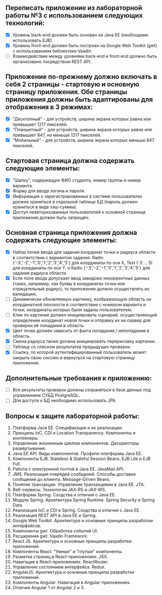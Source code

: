 ## Переписать приложение из лабораторной работы №3 с использованием следующих технологий:
- [x] Уровень back-end должен быть основан на Java EE (необходимо использовать EJB).
- [x] Уровень front-end должен быть построен на Google Web Toolkit (gwt) с использованием библиотеки Vaadin
- [ ] Взаимодействие между уровнями back-end и front-end должно быть организовано посредством REST API.
## Приложение по-прежнему должно включать в себя 2 страницы - стартовую и основную страницу приложения. Обе страницы приложения должны быть адаптированы для отображения в 3 режимах:
- [x] "Десктопный" - для устройств, ширина экрана которых равна или превышает 1217 пикселей.
- [x] "Планшетный" - для устройств, ширина экрана которых равна или превышает 847, но меньше 1217 пикселей.
- [x] "Мобильный" - для устройств, ширина экрана которых меньше 847 пикселей.
## Стартовая страница должна содержать следующие элементы:
- [x] "Шапку", содержащую ФИО студента, номер группы и номер варианта.
- [x] Форму для ввода логина и пароля. 
- [x] Информация о зарегистрированных в системе пользователях должна храниться в отдельной таблице БД (пароль должен храниться в виде хэш-суммы). 
- [x] Доступ неавторизованных пользователей к основной странице приложения должен быть запрещён.
## Основная страница приложения должна содержать следующие элементы:
- [x] Набор полей ввода для задания координат точки и радиуса области в соответствии с вариантом задания: Radio {'-3','-2','-1','0','1','2','3','4','5'} для координаты по оси X, Text (-3 ... 5) для координаты по оси Y, и Radio {'-3','-2','-1','0','1','2','3','4','5'} для задания радиуса области. 
- [x] Если поле ввода допускает ввод заведомо некорректных данных (таких, например, как буквы в координатах точки или отрицательный радиус), то приложение должно осуществлять их валидацию.
- [ ] Динамически обновляемую картинку, изображающую область на координатной плоскости в соответствии с номером варианта и точки, координаты которых были заданы пользователем. 
- [ ] Клик по картинке должен инициировать сценарий, осуществляющий определение координат новой точки и отправку их на сервер для проверки её попадания в область. 
- [x] Цвет точек должен зависить от факта попадания / непопадания в область. 
- [x] Смена радиуса также должна инициировать перерисовку картинки.
- [ ] Таблицу со списком результатов предыдущих проверок.
- [x] Ссылку, по которой аутентифицированный пользователь может закрыть свою сессию и вернуться на стартовую страницу приложения.
## Дополнительные требования к приложению:
- [ ] Все результаты проверки должны сохраняться в базе данных под управлением СУБД PostgreSQL.
- [ ] Для доступа к БД необходимо использовать JPA.
## Вопросы к защите лабораторной работы:
1. Платформа Java EE. Спецификации и их реализации.
1. Принципы IoC, CDI и Location Transpanency. Компоненты и контейнеры.
1. Управление жизненным циклом компонентов. Дескрипторы развёртывания.
1. Java EE API. Виды компонентов. Профили платформы Java EE.
1. Компоненты EJB. Stateless & Stateful Session Beans. EJB Lite и EJB Full.
1. Работа с электронной почтой в Java EE. JavaMail API.
1. JMS. Реализация очередей сообщений. Способы доставки сообщений до клиента. Message-Driven Beans.
1. Понятие транзакции. Управление транзакциями в Java EE. JTA.
1. Веб-сервисы. Технологии JAX-RS и JAX-WS.
1. Платформа Spring. Сходства и отличия с Java EE.
1. Модули Spring. Архитектура Spring Runtime. Spring Security и Spring Data.
1. Реализация IoC и CDI в Spring. Сходства и отличия с Java EE.
1. Реализация REST API в Java EE и Spring.
1. Google Web Toolkit. Архитектура и основные принципы разработки интерфейсов.
1. Компоненты gwt. Обработка событий UI.
1. Расширения gwt. Vaadin Framework.
1. React JS. Архитектура и основные принципы разработки приложений.
1. Компоненты React. "Умные" и "глупые" компоненты.
1. Разметка страниц в React-приложениях. JSX.
1. Навигация в React-приложениях. ReactRouter.
1. Управление состоянием интерфейса. Redux.
1. AngularJS. Архитектура и основные принципы разработки приложений.
1. Компоненты Angular. Навигация в Angular-приложениях.
1. Отличия Angular 1 от Angular 2 и 3.
